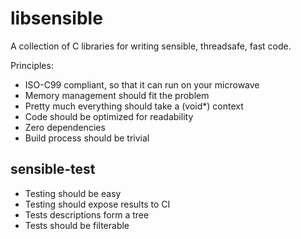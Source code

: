 <!--
SPDX-FileCopyrightText: 2023 The libsensible Authors

SPDX-License-Identifier: Unlicense
-->

# libsensible

A collection of C libraries for writing sensible, threadsafe, fast code.

Principles:

* ISO-C99 compliant, so that it can run on your microwave
* Memory management should fit the problem
* Pretty much everything should take a (void*) context
* Code should be optimized for readability
* Zero dependencies
* Build process should be trivial

## sensible-test

* Testing should be easy
* Testing should expose results to CI
* Tests descriptions form a tree
* Tests should be filterable
